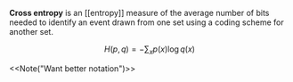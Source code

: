 **Cross entropy** is an [[entropy]] measure of the average number of bits needed to identify an event drawn from one set using a coding scheme for another set.

$$
H(p,q) = - \sum_x p(x) \log q(x)
$$

<<Note("Want better notation")>>
